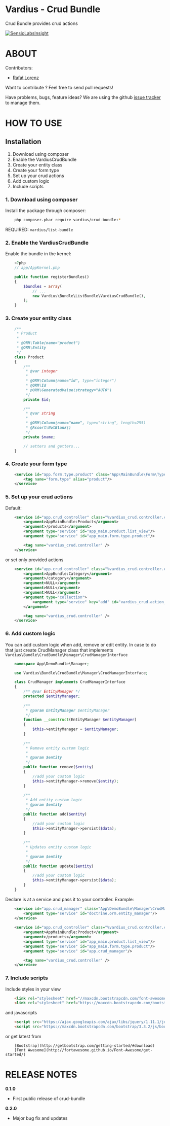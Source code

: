 Vardius - Crud Bundle
======================================

Crud Bundle provides crud actions

[![SensioLabsInsight](https://insight.sensiolabs.com/projects/b96120a7-5502-4dc4-9e90-f1ac88a7b6c9/big.png)](https://insight.sensiolabs.com/projects/b96120a7-5502-4dc4-9e90-f1ac88a7b6c9)

ABOUT
==================================================
Contributors:

* [Rafał Lorenz](http://rafallorenz.com)

Want to contribute ? Feel free to send pull requests!

Have problems, bugs, feature ideas?
We are using the github [issue tracker](https://github.com/vardius/crud-bundle/issues) to manage them.

HOW TO USE
==================================================

Installation
----------------
1. Download using composer
2. Enable the VardiusCrudBundle
3. Create your entity class
4. Create your form type
5. Set up your crud actions
6. Add custom logic
7. Include scripts


### 1. Download using composer

Install the package through composer:

``` bash
    php composer.phar require vardius/crud-bundle:*
```

REQUIRED: `vardius/list-bundle`

### 2. Enable the VardiusCrudBundle
Enable the bundle in the kernel:

``` php
    <?php
    // app/AppKernel.php

    public function registerBundles()
    {
        $bundles = array(
            // ...
            new Vardius\Bundle\ListBundle\VardiusCrudBundle(),
        );
    }
```

### 3. Create your entity class

``` php
    /**
     * Product
     *
     * @ORM\Table(name="product")
     * @ORM\Entity
     */
    class Product
    {
        /**
         * @var integer
         *
         * @ORM\Column(name="id", type="integer")
         * @ORM\Id
         * @ORM\GeneratedValue(strategy="AUTO")
         */
        private $id;

        /**
         * @var string
         *
         * @ORM\Column(name="name", type="string", length=255)
         * @Assert\NotBlank()
         */
        private $name;

        // setters and getters...
    }
```

### 4. Create your form type

``` xml
    <service id="app.form.type.product" class="App\MainBundle\Form\Type\ProductType">
        <tag name="form.type" alias="product"/>
    </service>
```

### 5. Set up your crud actions
Default:

``` xml
    <service id="app.crud_controller" class="%vardius_crud.controller.class%" factory-service="vardius_crud.controller.factory" factory-method="get">
        <argument>AppMainBundle:Product</argument>
        <argument>/products</argument>
        <argument type="service" id="app_main.product.list_view"/>
        <argument type="service" id="app_main.form.type.product"/>

        <tag name="vardius_crud.controller" />
    </service>
```

or set only provided actions

``` xml
    <service id="app.crud_controller" class="%vardius_crud.controller.class%" factory-service="vardius_crud.controller.factory" factory-method="get">
        <argument>AppBundle:Category</argument>
        <argument>/category</argument>
        <argument>NULL</argument>
        <argument>NULL</argument>
        <argument>NULL</argument>
        <argument type="collection">
            <argument type="service" key="add" id="vardius_crud.action_show"/>
        </argument>

        <tag name="vardius_crud.controller" />
    </service>
```

### 6. Add custom logic
You can add custom logic when add, remove or edit entity. In case to do that just create CrudManager class that implements `Vardius\Bundle\CrudBundle\Manager\CrudManagerInterface`

``` php
    namespace App\DemoBundle\Manager;

    use Vardius\Bundle\CrudBundle\Manager\CrudManagerInterface;

    class CrudManager implements CrudManagerInterface
    {
        /** @var EntityManager */
        protected $entityManager;
        
        /**
         * @param EntityManager $entityManager
         */
        function __construct(EntityManager $entityManager)
        {
            $this->entityManager = $entityManager;
        }
            
        /**
         * Remove entity custom logic
         *
         * @param $entity
         */
        public function remove($entity)
        {
            //add your custom logic
            $this->entityManager->remove($entity);
        }
    
        /**
         * Add entity custom logic
         * @param $entity
         */
        public function add($entity)
        {
            //add your custom logic
            $this->entityManager->persist($data);
        }
    
        /**
         * Updates entity custom logic
         *
         * @param $entity
         */
        public function update($entity)
        {
            //add your custom logic
            $this->entityManager->persist($data);
        }
    }
```

Declare is at a service and pass it to your controller. Example:

``` xml
    <service id="app.crud_manager" class="App\DemoBundle\Manager\CrudManager">
        <argument type="service" id="doctrine.orm.entity_manager"/>
    </service>
    
    <service id="app.crud_controller" class="%vardius_crud.controller.class%" factory-service="vardius_crud.controller.factory" factory-method="get">
        <argument>AppMainBundle:Product</argument>
        <argument>/products</argument>
        <argument type="service" id="app_main.product.list_view"/>
        <argument type="service" id="app_main.form.type.product"/>
        <argument type="service" id="app.crud_manager"/>

        <tag name="vardius_crud.controller" />
    </service>
```

### 7. Include scripts
Include styles in your view

``` html
    <link rel="stylesheet" href="//maxcdn.bootstrapcdn.com/font-awesome/4.3.0/css/font-awesome.min.css">
    <link rel="stylesheet" href="https://maxcdn.bootstrapcdn.com/bootstrap/3.3.2/css/bootstrap.min.css">
```

and javascripts

``` html
    <script src="https://ajax.googleapis.com/ajax/libs/jquery/1.11.1/jquery.min.js"></script>
    <script src="https://maxcdn.bootstrapcdn.com/bootstrap/3.3.2/js/bootstrap.min.js"></script>
```

or get latest from

        [Bootstrap](http://getbootstrap.com/getting-started/#download)
        [Font Awesome](http://fortawesome.github.io/Font-Awesome/get-started/)

RELEASE NOTES
==================================================
**0.1.0**

- First public release of crud-bundle

**0.2.0**

- Major bug fix and updates
